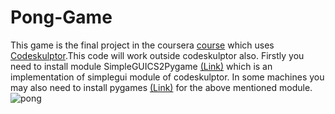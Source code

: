 # Pong-Game
This game is the final project in the coursera [course](https://www.coursera.org/learn/interactive-python-1/home/welcome) which uses [Codeskulptor](https://www.codeskulptor.org).This code will work outside codeskulptor also.
Firstly you need to install module SimpleGUICS2Pygame [(Link)](https://stackoverflow.com/questions/16387770/how-to-integrate-simplegui-with-python-2-7-and-3-0-shell) which is an implementation of simplegui module of codeskulptor.
In some machines you may also need to install pygames [(Link)](https://www.lfd.uci.edu/~gohlke/pythonlibs/#pygame) for the above mentioned module.
![pong](https://user-images.githubusercontent.com/42423438/50889506-22fb9c00-141e-11e9-8455-c6d1fc70155d.png)

